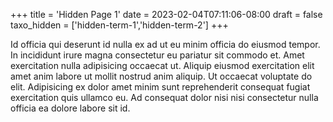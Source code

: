 +++
title = 'Hidden Page 1'
date = 2023-02-04T07:11:06-08:00
draft = false
taxo_hidden = ['hidden-term-1','hidden-term-2']
+++

Id officia qui deserunt id nulla ex ad ut eu minim officia do eiusmod tempor. In incididunt irure magna consectetur eu pariatur sit commodo et. Amet exercitation nulla adipisicing occaecat ut. Aliquip eiusmod exercitation elit amet anim labore ut mollit nostrud anim aliquip. Ut occaecat voluptate do elit. Adipisicing ex dolor amet minim sunt reprehenderit consequat fugiat exercitation quis ullamco eu. Ad consequat dolor nisi nisi consectetur nulla officia ea dolore labore sit id.
